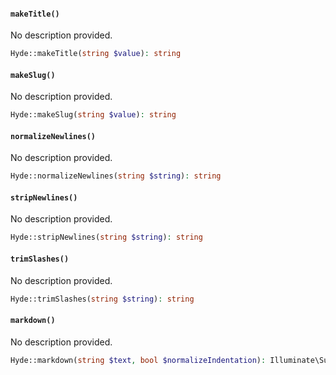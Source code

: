 <section id="hyde-kernel-string-methods">

<!-- Start generated docs for Hyde\Foundation\Concerns\ImplementsStringHelpers -->
<!-- Generated by HydePHP DocGen script at 2024-12-22 09:14:25 in 0.07ms -->

#### `makeTitle()`

No description provided.

```php
Hyde::makeTitle(string $value): string
```

#### `makeSlug()`

No description provided.

```php
Hyde::makeSlug(string $value): string
```

#### `normalizeNewlines()`

No description provided.

```php
Hyde::normalizeNewlines(string $string): string
```

#### `stripNewlines()`

No description provided.

```php
Hyde::stripNewlines(string $string): string
```

#### `trimSlashes()`

No description provided.

```php
Hyde::trimSlashes(string $string): string
```

#### `markdown()`

No description provided.

```php
Hyde::markdown(string $text, bool $normalizeIndentation): Illuminate\Support\HtmlString
```

<!-- End generated docs for Hyde\Foundation\Concerns\ImplementsStringHelpers -->

</section>
